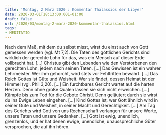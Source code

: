 ```yaml
---
title: 'Montag, 2 März 2020 : Kommentar Thalassios der Libyer'
date: 2020-03-01T18:13:00.001+01:00
draft: false
url: /2020/03/montag-2-marz-2020-kommentar-thalassios.html
tags: 
- MEDITATIO
---
```


Nach dem Maß, mit dem du selbst misst, wirst du einst auch von Gott gemessen werden (vgl. Mt 7,2). Die Taten des göttlichen Gerichts sind wirklich der gerechte Lohn für das, was ein Mensch auf dieser Erde vollbracht hat. \[…\] Christus gibt den Lebenden wie den Verstorbenen den gerechten Lohn, jedem nach seinen Taten. \[…\] Das Gewissen ist ein wahrer Lehrmeister. Wer ihm gehorcht, wird stets vor Fehltritten bewahrt. \[…\] Das Reich Gottes ist Güte und Weisheit. Wer sie findet, dessen Heimat ist der Himmel (vgl. Phil 3,20). \[…\] Ein furchtbares Gericht wartet auf die harten Herzen. Denn ohne große Qualen lassen sie sich nicht erweichen. \[…\] Kämpfe bis zum Tod für die Gebote Christi. Denn geläutert durch sie wirst du ins Ewige Leben eingehen. \[…\] Kind Gottes ist, wer Gott ähnlich wird in seiner Güte und Weisheit, in seiner Macht und Gerechtigkeit. \[…\] Am Tag des Gerichts wird Gott von uns Rechenschaft verlangen für unsere Worte, unsere Taten und unsere Gedanken. \[…\] Gott ist ewig, unendlich, grenzenlos, und er hat denen ewige, unendliche, unaussprechliche Güter versprochen, die auf ihn hören.